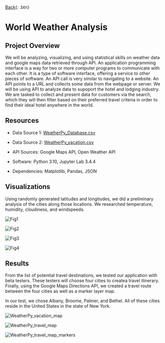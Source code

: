 [Back](https://dosanity.github.io/){: .btn}

# World Weather Analysis

## Project Overview

We will be analyzing, visualizing, and using statistical skills on weather data and google maps data retrieved through API. An application programming interface is a way for two or more computer programs to communicate with each other. It is a type of software interface, offering a service to other pieces of software. An API call is very similar to navigating to a website. An API points to a URL and collects some data from the webpage or server. We will be using API to analyze data to supoport the hotel and lodging industry. We are tasked to collect and present data for customers via the search, which they will then filter based on their preferred travel criteria in order to find their ideal hotel anywhere in the world. 

## Resources

+ Data Source 1: [WeatherPy_Database.csv](https://github.com/dosanity/World_Weather_Analysis/files/9390011/WeatherPy_Database.csv)

+ Data Source 2: [WeatherPy_vacation.csv](https://github.com/dosanity/World_Weather_Analysis/files/9390013/WeatherPy_vacation.csv)

+ API Sources: Google Maps API, Open Weather API

+ Software: Python 3.10, Jupyter Lab 3.4.4

+ Dependencies: Matplotlib, Pandas, JSON

## Visualizations

Using randomly generated latitudes and longitudes, we did a preliminary analysis of the cities along those locations. We researched temperature, humidity, cloudiness, and windspeeds.

![Fig1](https://user-images.githubusercontent.com/29410712/185812788-87ddedff-efd1-48e4-8097-542d8549557d.png)

![Fig2](https://user-images.githubusercontent.com/29410712/185812792-9b7b27fe-a5c8-4280-945c-dab2b6617bd5.png)

![Fig3](https://user-images.githubusercontent.com/29410712/185812794-1c06e9ab-2aff-4e2c-90b8-2849385bf210.png)

![Fig4](https://user-images.githubusercontent.com/29410712/185812795-41c90cd7-fb95-4118-b7ae-dcd6fff82530.png)

## Results

From the list of potential travel destinations, we tested our application with beta testers. These testers will choose four cities to createa travel itinerary. Finally, using the Google Maps Directions API, we created a travel route between the four cities as well as a marker layer map. 

In our test, we chose Albany, Broome, Palmer, and Bethel. All of these cities reside in the United States in the state of New York. 

![WeatherPy_vacation_map](https://user-images.githubusercontent.com/29410712/185812739-3cd32fef-de31-4867-8e68-c48e3233fc28.png)

![WeatherPy_travel_map](https://user-images.githubusercontent.com/29410712/185812751-1cfda855-0f83-4824-af48-52e96a3f2e1c.png)

![WeatherPy_travel_map_markers](https://user-images.githubusercontent.com/29410712/185812755-a8c8abc0-3183-4ece-a62a-eddd00802007.png)